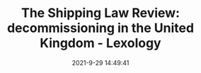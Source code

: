 ---
"title": "The Shipping Law Review: decommissioning in the United Kingdom - Lexology"
"date": "2021-9-29 14:49:41"
"feed_name": "GOOGLENEWSINDUSTRIAL"
"feed_website": "https://news.google.com/search?q=industrial%2Bincident&hl=en-US&gl=US&ceid=US:en"
"feed_rss": "https://news.google.com/rss/search?q=industrial%2Bincident&hl=en-US&gl=US&ceid=US:en"
"link": "https://www.lexology.com/library/detail.aspx?g=141b5a11-3db9-4478-8f2c-e99629c35bb4"
"source": "{'href': 'https://www.lexology.com', 'title': 'Lexology'}"
"file": "_posts/2021-1-1-0b79692c4e83d66005a5549f4e1756f83599fa0a.md"
"accident": "0"
"drilling": "0"
"dead": "0"
"injured": "0"
"arrested": "0"
"where": "unknown site"
"causes": "unknown"
"place": "unknown place"
---